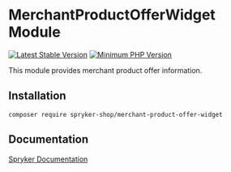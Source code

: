 # MerchantProductOfferWidget Module
[![Latest Stable Version](https://poser.pugx.org/spryker-shop/merchant-product-offer-widget/v/stable.svg)](https://packagist.org/packages/spryker-shop/merchant-product-offer-widget)
[![Minimum PHP Version](https://img.shields.io/badge/php-%3E%3D%207.3-8892BF.svg)](https://php.net/)

This module provides merchant product offer information.

## Installation

```
composer require spryker-shop/merchant-product-offer-widget
```

## Documentation

[Spryker Documentation](https://academy.spryker.com/developing_with_spryker/module_guide/modules.html)
